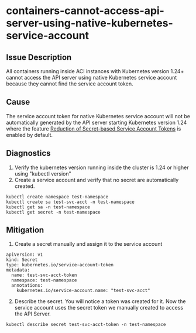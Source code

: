 # containers-cannot-access-api-server-using-native-kubernetes-service-account  

## Issue Description

All containers running inside ACI instances with Kubernetes version 1.24+ cannot access the API server using native Kubernetes service account because they cannot find the service account token.

## Cause

The service account token for native Kubernetes service account will not be automatically generated by the API server starting Kubernetes version 1.24 where the feature [Reduction of Secret-based Service Account Tokens](https://github.com/kubernetes/enhancements/tree/master/keps/sig-auth/2799-reduction-of-secret-based-service-account-token) is enabled by default.


## Diagnostics

1. Verify the kubernetes version running inside the cluster is 1.24 or higher using "kubectl version"
2. Create a service account and verify that no secret are automatically created.
```
kubectl create namespace test-namespace
kubectl create sa test-svc-acct -n test-namespace
kubectl get sa -n test-namespace
kubectl get secret -n test-namespace
```

## Mitigation

1. Create a secret manually and assign it to the service account

```
apiVersion: v1
kind: Secret
type: kubernetes.io/service-account-token
metadata:
  name: test-svc-acct-token
  namespace: test-namespace
  annotations:
    kubernetes.io/service-account.name: "test-svc-acct"

```

2. Describe the secret. You will notice a token was created for it. Now the service account uses the secret token we manually created to access the API Server.

```
kubectl describe secret test-svc-acct-token -n test-namespace

```

